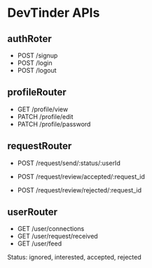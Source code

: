 # DevTinder APIs

## authRoter
- POST /signup
- POST /login
- POST /logout

## profileRouter
- GET /profile/view
- PATCH /profile/edit
- PATCH /profile/password

## requestRouter
- POST /request/send/:status/:userId

- POST /request/review/accepted/:request_id
- POST /request/review/rejected/:request_id

## userRouter
- GET /user/connections
- GET /user/request/received
- GET /user/feed

Status: ignored, interested, accepted, rejected